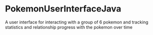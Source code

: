 # PokemonUserInterfaceJava
A user interface for interacting with a group of 6 pokemon and tracking statistics and relationship progress with the pokemon over time

